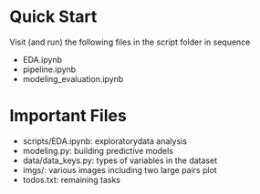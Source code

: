 # Quick Start

Visit (and run) the following files in the script folder in sequence

* EDA.ipynb
* pipeline.ipynb
* modeling_evaluation.ipynb



# Important Files

- scripts/EDA.ipynb: exploratorydata analysis
- modeling.py: building predictive models
- data/data_keys.py: types of variables in the dataset
- imgs/: various images including two large pairs plot
- todos.txt: remaining tasks